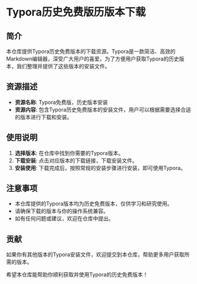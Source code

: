 # Typora历史免费版历版本下载

## 简介

本仓库提供Typora历史免费版本的下载资源。Typora是一款简洁、高效的Markdown编辑器，深受广大用户的喜爱。为了方便用户获取Typora的历史版本，我们整理并提供了这些版本的安装文件。

## 资源描述

- **资源名称**: Typora免费版，历史版本安装
- **资源内容**: 包含Typora历史免费版本的安装文件，用户可以根据需要选择合适的版本进行下载和安装。

## 使用说明

1. **选择版本**: 在仓库中找到你需要的Typora版本。
2. **下载安装**: 点击对应版本的下载链接，下载安装文件。
3. **安装使用**: 下载完成后，按照常规的安装步骤进行安装，即可使用Typora。

## 注意事项

- 本仓库提供的Typora版本均为历史免费版本，仅供学习和研究使用。
- 请确保下载的版本与你的操作系统兼容。
- 如有任何问题或建议，欢迎在仓库中提出。

## 贡献

如果你有其他版本的Typora安装文件，欢迎提交到本仓库，帮助更多用户获取所需的版本。

希望本仓库能帮助你顺利获取并使用Typora的历史免费版本！
